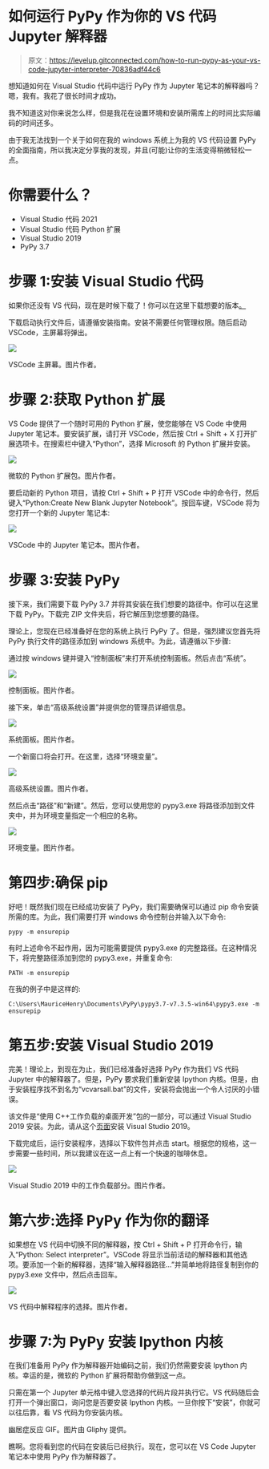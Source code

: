 # 如何运行 PyPy 作为你的 VS 代码 Jupyter 解释器

> 原文：<https://levelup.gitconnected.com/how-to-run-pypy-as-your-vs-code-jupyter-interpreter-70836adf44c6>

想知道如何在 Visual Studio 代码中运行 PyPy 作为 Jupyter 笔记本的解释器吗？嗯，我有。我花了很长时间才成功。

我不知道这对你来说怎么样，但是我花在设置环境和安装所需库上的时间比实际编码的时间还多。

由于我无法找到一个关于如何在我的 windows 系统上为我的 VS 代码设置 PyPy 的全面指南，所以我决定分享我的发现，并且(可能)让你的生活变得稍微轻松一点。

# 你需要什么？

*   Visual Studio 代码 2021
*   Visual Studio 代码 Python 扩展
*   Visual Studio 2019
*   PyPy 3.7

# 步骤 1:安装 Visual Studio 代码

如果你还没有 VS 代码，现在是时候下载了！你可以在这里下载想要的版本[。](https://code.visualstudio.com/download)

下载启动执行文件后，请遵循安装指南。安装不需要任何管理权限。随后启动 VSCode，主屏幕将弹出。

![](img/cae66742d172ad6e036fa1d304837339.png)

VSCode 主屏幕。图片作者。

# 步骤 2:获取 Python 扩展

VS Code 提供了一个随时可用的 Python 扩展，使您能够在 VS Code 中使用 Jupyter 笔记本。要安装扩展，请打开 VSCode，然后按 Ctrl + Shift + X 打开扩展选项卡。在搜索栏中键入“Python”，选择 Microsoft 的 Python 扩展并安装。

![](img/8780bb03517974b7330e979325eed4bf.png)

微软的 Python 扩展包。图片作者。

要启动新的 Python 项目，请按 Ctrl + Shift + P 打开 VSCode 中的命令行，然后键入“Python:Create New Blank Jupyter Notebook”。按回车键，VSCode 将为您打开一个新的 Jupyter 笔记本:

![](img/820454d805d99939d48f78f307e2ab38.png)

VSCode 中的 Jupyter 笔记本。图片作者。

# 步骤 3:安装 PyPy

接下来，我们需要下载 PyPy 3.7 并将其安装在我们想要的路径中。你可以在这里下载 PyPy。下载完 ZIP 文件夹后，将它解压到您想要的路径。

理论上，您现在已经准备好在您的系统上执行 PyPy 了。但是，强烈建议您首先将 PyPy 执行文件的路径添加到 windows 系统中。为此，请遵循以下步骤:

通过按 windows 键并键入“控制面板”来打开系统控制面板。然后点击“系统”。

![](img/32dedda4a1e88e9ea2ba2aa40e130082.png)

控制面板。图片作者。

接下来，单击“高级系统设置”并提供您的管理员详细信息。

![](img/169b1fc30dae25d70fea4d644650bc70.png)

系统面板。图片作者。

一个新窗口将会打开。在这里，选择“环境变量”。

![](img/d5d68bbbae70fee36c4c953ce05f82f6.png)

高级系统设置。图片作者。

然后点击“路径”和“新建”。然后，您可以使用您的 pypy3.exe 将路径添加到文件夹中，并为环境变量指定一个相应的名称。

![](img/4dc38de1236eaffd569fcd019d6d231f.png)

环境变量。图片作者。

# 第四步:确保 pip

好吧！既然我们现在已经成功安装了 PyPy，我们需要确保可以通过 pip 命令安装所需的库。为此，我们需要打开 windows 命令控制台并输入以下命令:

```
pypy -m ensurepip
```

有时上述命令不起作用，因为可能需要提供 pypy3.exe 的完整路径。在这种情况下，将完整路径添加到您的 pypy3.exe，并重复命令:

```
PATH -m ensurepip
```

在我的例子中是这样的:

```
C:\Users\MauriceHenry\Documents\PyPy\pypy3.7-v7.3.5-win64\pypy3.exe -m ensurepip
```

# 第五步:安装 Visual Studio 2019

完美！理论上，到现在为止，我们已经准备好选择 PyPy 作为我们 VS 代码 Jupyter 中的解释器了。但是，PyPy 要求我们重新安装 Ipython 内核。但是，由于安装程序找不到名为“vcvarsall.bat”的文件，安装将会抛出一个令人讨厌的小错误。

该文件是“使用 C++工作负载的桌面开发”包的一部分，可以通过 Visual Studio 2019 安装。为此，请从这个[页面](https://visualstudio.microsoft.com/de/downloads/)安装 Visual Studio 2019。

下载完成后，运行安装程序，选择以下软件包并点击 start。根据您的规格，这一步需要一些时间，所以我建议在这一点上有一个快速的咖啡休息。

![](img/4c12faa754f75e430b829ce803b7fc76.png)

Visual Studio 2019 中的工作负载部分。图片作者。

# 第六步:选择 PyPy 作为你的翻译

如果想在 VS 代码中切换不同的解释器，按 Ctrl + Shift + P 打开命令行，输入“Python: Select interpreter”。VSCode 将显示当前活动的解释器和其他选项。要添加一个新的解释器，选择“输入解释器路径…”并简单地将路径复制到你的 pypy3.exe 文件中，然后点击回车。

![](img/f52026985cafc6863f90244b42e97da1.png)

VS 代码中解释程序的选择。图片作者。

# 步骤 7:为 PyPy 安装 Ipython 内核

在我们准备用 PyPy 作为解释器开始编码之前，我们仍然需要安装 Ipython 内核。幸运的是，微软的 Python 扩展将帮助你做到这一点。

只需在第一个 Jupyter 单元格中键入您选择的代码片段并执行它。VS 代码随后会打开一个弹出窗口，询问您是否要安装 Ipython 内核。一旦你按下“安装”，你就可以往后靠，看 VS 代码为你安装内核。

幽居症反应 GIF。图片由 Gliphy 提供。

瞧啊。您将看到您的代码在安装后已经执行。现在，您可以在 VS Code Jupyter 笔记本中使用 PyPy 作为解释器了。